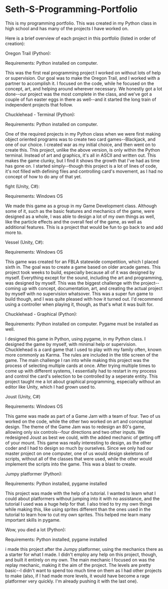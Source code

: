 # Seth-S-Programming-Portfolio
This is my programming portfolio. This was created in my Python class in high school and has many of the projects I have worked on.

Here is a brief overview of each project in this portfolio (listed in order of creation):

Oregon Trail (Python):

Requirements: Python installed on computer.

This was the first real programming project I worked on without lots of help or supervision. Our goal was to make the Oregon Trail, and I worked with a partner to accomplish it. I focused on the code, while he focused on the concept, art, and helping around wherever necessary. We honestly got a lot done--our project was the most complete in the class, and we've got a couple of fun easter eggs in there as well--and it started the long train of independent projects that follow.


Chucklehead - Terminal (Python):

Requirements: Python installed on computer.

One of the required projects in my Python class when we were first making object oriented programs was to create two card games--Blackjack, and one of our choice. I created war as my initial choice, and then went on to create this. This project, unlike the above version, is only within the Python terminal. Instead of art and graphics, it's all in ASCII and written out. This makes the game clunky, but I find it shows the growth that I've had as time has gone on. I started simply--though this project is a lot of lines of code, it's not filled with defining files and controlling card's movement, as I had no concept of how to do any of that yet.


fight (Unity, C#):

Requirements: Windows OS

We made this game as a group in my Game Development class. Although some of it, such as the basic features and mechanics of the game, were designed as a whole, I was able to design a lot of my own things as well, like the particle effects and the overall feel of the game, as well as additional features. This is a project that would be fun to go back to and add more to.


Vessel (Unity, C#):

Requirements: Windows OS

This game was created for an FBLA statewide competition, which I placed sixth in. The goal was to create a game based on older arcade games. This project took weeks to build, especially because all of it was designed by myself. Everything except for the sound, including the art and programming, was designed by myself. This was the biggest challenge with the project--coming up with concept, documentation, art, and creating the actual project by myself with no supervision whatsover. This was a super fun game to build though, and I was quite pleased with how it turned out. I'd recommend using a controller when playing it, though, as that's what it was built for.


Chucklehead - Graphical (Python):

Requirements: Python installed on computer. Pygame must be installed as well.

I designed this game in Python, using pygame, in my Python class. I designed the game by myself, with minimal help or supervision. Chucklehead is a card game that I used to play with my family often, known more commonly as Karma. The rules are included in the title screen of the game. The main challenge I ran into while making this project was the process of selecting multiple cards at once. After trying multiple times to come up with different systems, I essentially had to restart in my process and control the card's selection to be controlled by a seperate entity. This project taught me a lot about graphical programming, especially without an editor like Unity, which I had grown used to.


Joust (Unity, C#)

Requirements: Windows OS

This game was made as part of a Game Jam with a team of four. Two of us worked on the code, while the other two worked on art and conceptual design. The theme of the Game Jam was to redesign an 80's game, allowing only six controls--four directions and two other inputs. We redesigned Joust as best we could, with the added mechanic of getting off of your mount. This game was really interesting to design, as the other coder and I had to design so much by ourselves. Since we only had our master project on one computer, one of us would design skeletons of scripts, without all of the classes that were used, while the other would implement the scripts into the game. This was a blast to create.


Jumpy platformer (Python):

Requirements: Python installed, pygame installed

This project was made with the help of a tutorial. I wanted to learn what I could about platformers without jumping into it with no assistance, and the tutorial I used was a huge help for that. I also tried to try my own things while making this, like using sprites different than the ones used in the tutorial to learn how to cut my own sprites. This helped me learn many important skills in pygame.


Wow, you died a lot (Python):

Requirements: Python installed, pygame installed

i made this project after the Jumpy platformer, using the mechanics there as a starter for what I made. I didn't employ any help on this project, though, and built it entirely on my own. The main mechanic I focused on was the replay mechanic, making it the aim of the project. The levels are pretty basic--I didn't want to spend too much time on them as I had other projects to make (also, if I had made more levels, it would have become a rage platformer very quickly. I'm already pushing it with the last one).
